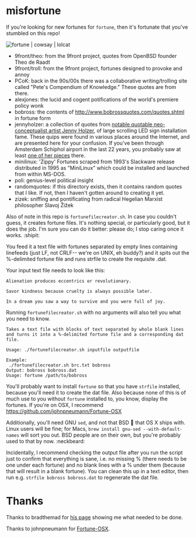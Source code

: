 # misfortune
If you're looking for new fortunes for ```fortune```, then it's fortunate that you've stumbled on this repo!

![fortune | cowsay | lolcat](https://github.com/theodric/misfortune/raw/master/misfortune.png)


* 9front/theo: from the 9front project, quotes from OpenBSD founder Theo de Raadt
* 9front/troll: from the 9front project, fortunes designed to provoke and annoy
* PCoK: back in the 90s/00s there was a collaborative writing/trolling site called "Pete's Compendium of Knowledge." These quotes are from there.
* alexjones: the lucid and cogent potifications of the world's premiere policy wonk
* bobross: the contents of http://www.bobrossquotes.com/quotes.shtml in fortune form
* jennyholzer: a collection of quotes from [notable quotable neo-conceptualist artist Jenny Holzer](https://en.wikipedia.org/wiki/Jenny_Holzer), of large scrolling LED sign installation fame. These quips were found in various places around the Internet, and are presented here for your confusion. If you've been through Amsterdam Schiphol airport in the last 22 years, you probably saw at least [one of her pieces](https://www.youtube.com/watch?v=6IGEoVJG39Y) there.
* minilinux: 'Zippy' Fortunes scraped from 1993's Slackware release distributed in 1995 as "MiniLinux" which could be installed and launched from within MS-DOS.
* poli: genius-level political insight
* randomquotes: if this directory exists, then it contains random quotes that I like. If not, then I haven't gotten around to creating it yet.
* zizek: sniffing and pontificating from radical Hegelian Marxist philosopher Slavoj Žižek


Also of note in this repo is ```fortunefilecreator.sh```.
In case you couldn't guess, it creates fortune files. It's nothing special, or particularly good, but it does the job. I'm sure you can do it better: please do; I stop caring once it works. :shipit:

You feed it a text file with fortunes separated by empty lines containing linefeeds (just LF, not CRLF-- we're on UNIX, eh buddy?) and it spits out the %-delimited fortune file and runs strfile to create the requisite .dat.

Your input text file needs to look like this:

```
Alienation produces eccentrics or revolutionary.

Savor kindness because cruelty is always possible later.

In a dream you saw a way to survive and you were full of joy.
```

Running ```fortunefilecreator.sh``` with no arguments will also tell you what you need to know.

```
Takes a text file with blocks of text separated by whole blank lines and turns it into a %-delimited fortune file and a corresponding dat file.

Usage: ./fortunefilecreator.sh inputfile outputfile

Example:
 ./fortunefilecreator.sh brc.txt bobross
Output: bobross bobross.dat
Usage: fortune /path/to/bobross
```

You'll probably want to install ```fortune``` so that you have ```strfile``` installed, because you'll need it to create the dat file. Also because none of this is of much use to you without ```fortune``` installed to, you know, display the fortunes.
If you're on OSX, I recommend https://github.com/johnpneumann/Fortune-OSX

Additionally, you'll need GNU ```sed```, and not that BSD :poop: that OS X ships with. Linux users will be fine; for Macs, ```brew install gnu-sed --with-default-names``` will sort you out. BSD people are on their own, but you're probably used to that by now. :neckbeard:

Incidentally, I recommend checking the output file after you run the script just to confirm that everything is sane, i.e. no missing % (there needs to be one under each fortune) and no blank lines with a % under them (because that will result in a blank fortune). You can clean this up in a text editor, then run e.g. ```strfile bobross bobross.dat``` to regenerate the dat file.

# Thanks
Thanks to bradthemad for [his page](http://bradthemad.org/tech/notes/fortune_makefile.php) showing me what needed to be done.

Thanks to johnpneumann for [Fortune-OSX](https://github.com/johnpneumann/Fortune-OSX).

